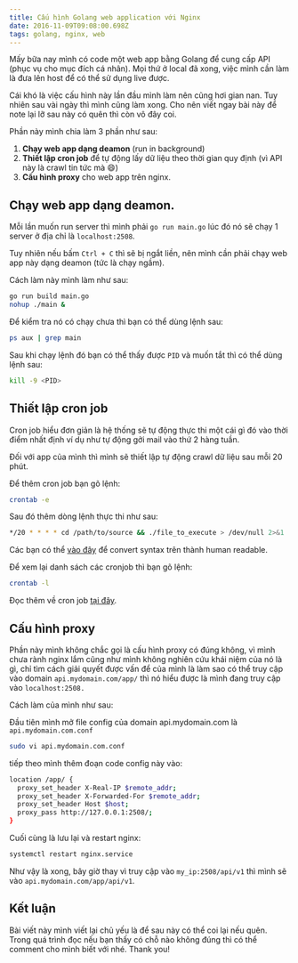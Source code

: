 ```yaml
---
title: Cấu hình Golang web application với Nginx
date: 2016-11-09T09:08:00.698Z
tags: golang, nginx, web
---
```


Mấy bữa nay mình có code một web app bằng Golang để cung cấp API (phục vụ cho mục đích cá nhân). Mọi thứ ở local đã xong, việc mình cần làm là đưa lên host để có thể sử dụng live được.

Cái khó là việc cấu hình này lần đầu mình làm nên cũng hơi gian nan. Tuy nhiên sau vài ngày thì mình cũng làm xong. Cho nên viết ngay bài này để note lại lỡ sau này có quên thì còn vô đây coi.

Phần này mình chia làm 3 phần như sau:

1.  **Chạy web app dạng deamon** (run in background)
2.  **Thiết lập cron job** để tự động lấy dữ liệu theo thời gian quy định (vì API này là crawl tin tức mà :smile:)
3.  **Cấu hình proxy** cho web app trên nginx.

## Chạy web app dạng deamon.

Mỗi lần muốn run server thì mình phải `go run main.go` lúc đó nó sẽ chạy 1 server ở địa chỉ là `localhost:2508`. 

Tuy nhiên nếu bấm `Ctrl + C` thì sẽ bị ngắt liền, nên mình cần phải chạy web app này dạng deamon (tức là chạy ngầm).

Cách làm này mình làm như sau:

```bash
go run build main.go
nohup ./main &
```

Để kiểm tra nó có chạy chưa thì bạn có thể dùng lệnh sau:

```bash
ps aux | grep main
```

Sau khi chạy lệnh đó bạn có thể thấy được `PID` và muốn tắt thì có thể dùng lệnh sau:

```bash
kill -9 <PID>
```

## Thiết lập cron job

Cron job hiểu đơn giản là hệ thống sẽ tự động thực thi một cái gì đó vào thời điểm nhất định ví dụ như tự động gởi mail vào thứ 2 hàng tuần.

Đối với app của mình thì mình sẽ thiết lập tự động crawl dữ liệu sau mỗi 20 phút.

Để thêm cron job bạn gõ lệnh:

```bash
crontab -e
```

Sau đó thêm dòng lệnh thực thi như sau:

```bash
*/20 * * * * cd /path/to/source && ./file_to_execute > /dev/null 2>&1
```

Các bạn có thể [vào đây](https://crontab.guru/) để convert syntax trên thành human readable.

Để xem lại danh sách các cronjob thì bạn gõ lệnh:

```bash
crontab -l
```

Đọc thêm về cron job [tại đây](http://www.cyberciti.biz/faq/how-do-i-add-jobs-to-cron-under-linux-or-unix-oses/).

## Cấu hình proxy

Phần này mình không chắc gọi là cấu hình proxy có đúng không, vì mình chưa rành nginx lắm cũng như mình không nghiên cứu khái niệm của nó là gì, chỉ tìm cách giải quyết được vấn để của mình là làm sao có thể truy cập vào domain `api.mydomain.com/app/` thì nó hiểu được là mình đang truy cập vào `localhost:2508.`

Cách làm của mình như sau:

Đầu tiên mình mở file config của domain api.mydomain.com là `api.mydomain.com.conf`

```bash
sudo vi api.mydomain.com.conf
```

tiếp theo mình thêm đoạn code config này vào:

```bash
location /app/ {
  proxy_set_header X-Real-IP $remote_addr;
  proxy_set_header X-Forwarded-For $remote_addr;
  proxy_set_header Host $host;
  proxy_pass http://127.0.0.1:2508/;
}
```

Cuối cùng là lưu lại và restart nginx:

```bash
systemctl restart nginx.service
```

Như vậy là xong, bây giờ thay vì truy cập vào `my_ip:2508/api/v1` thì mình sẽ vào `api.mydomain.com/app/api/v1`.

## Kết luận

Bài viết này mình viết lại chủ yếu là để sau này có thể coi lại nếu quên. Trong quá trình đọc nếu bạn thấy có chỗ nào không đúng thì có thể comment cho mình biết với nhé. Thank you!
